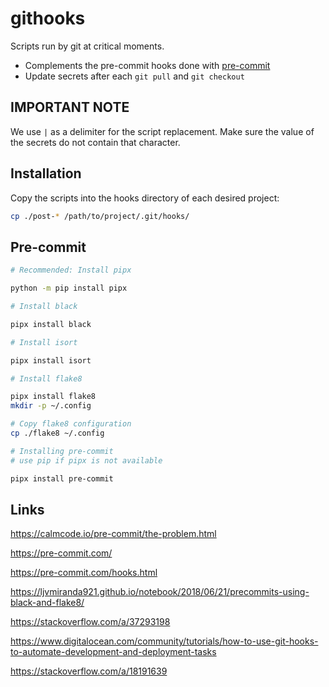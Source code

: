 # githooks

Scripts run by git at critical moments.

- Complements the pre-commit hooks done with [pre-commit](https://pre-commit.com/)
- Update secrets after each `git pull` and `git checkout`

## IMPORTANT NOTE

We use `|` as a delimiter for the script replacement. Make sure the value of the secrets do not contain that character.

## Installation

Copy the scripts into the hooks directory of each desired project:

```bash
cp ./post-* /path/to/project/.git/hooks/
```

## Pre-commit

```bash
# Recommended: Install pipx

python -m pip install pipx

# Install black

pipx install black

# Install isort

pipx install isort

# Install flake8

pipx install flake8
mkdir -p ~/.config

# Copy flake8 configuration
cp ./flake8 ~/.config

# Installing pre-commit
# use pip if pipx is not available

pipx install pre-commit
```

## Links

<https://calmcode.io/pre-commit/the-problem.html>

<https://pre-commit.com/>

<https://pre-commit.com/hooks.html>

<https://ljvmiranda921.github.io/notebook/2018/06/21/precommits-using-black-and-flake8/>

<https://stackoverflow.com/a/37293198>

<https://www.digitalocean.com/community/tutorials/how-to-use-git-hooks-to-automate-development-and-deployment-tasks>

<https://stackoverflow.com/a/18191639>
